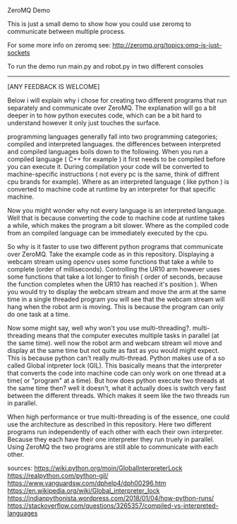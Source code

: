 ZeroMQ Demo

This is just a small demo to show how you could use zeromq to communicate between multiple process. 

For some more info on zeromq see: http://zeromq.org/topics:omq-is-just-sockets

To run the demo run main.py and robot.py in two different consoles

---------------------------------------------------------------------
[ANY FEEDBACK IS WELCOME]

Below i will explain why i chose for creating two different programs that run separately and communicate over ZeroMQ.
The explanation will go a bit deeper in to how python executes code, which can be a bit hard to understand however it only
just touches the surface.

programming languages generally fall into two programming categories; compiled and interpreted languages.
the differences between interpreted and compiled languages boils down to the following. 
When you run a compiled language ( C++ for example ) it first needs to be compiled before you can execute it.
During compilation your code will be converted to machine-specific instructions ( not every pc is the same, think of diffrent cpu brands for example). 
Where as an interpreted language ( like python ) is converted to machine code at runtime by an interpreter 
for that specific machine.

Now you might wonder why not every language is an interpreted language. 
Well that is because converting the code to machine code at runtime takes a while, which makes the program a bit slower.
Where as the compiled code from an compiled language can be immediately executed by the cpu.

So why is it faster to use two different python programs that communicate over ZeroMQ.
Take the example code as in this repository.
Displaying a webcam stream using opencv uses some functions that take a while to complete (order of milliseconds).
Controlling the UR10 arm however uses some functions that take a lot longer to finish ( order of seconds, because the function 
completes when the UR10 has reached it's position ).
When you would try to display the webcam stream and move the arm at the same time in a single threaded program 
you will see that the webcam stream will hang when the robot arm is moving.
This is because the program can only do one task at a time. 

Now some might say, well why won't you use multi-threading?.
multi-threading means that the computer executes multiple tasks in parallel (at the same time).
well now the robot arm and webcam stream wil move and display at the same time but not quite as fast as you would might expect.
This is because python can't really multi-thread. 
Python makes use of a so called Global intpreter lock (GIL).
This basically means that the interpreter that converts the code into machine code can only work on one thread at a time( or "program" at a time).
But how does python execute two threads at the same time then? well it doesn't, what it actually does is switch very fast
between the different threads. Which makes it seem like the two threads run in parallel.

When high performance or true multi-threading is of the essence, one could use the architecture as described in this repository.
Here two different programs run independently of each other with each their own interpreter. 
Because they each have their one interpreter they run truely in parallel. Using ZeroMQ the two programs are still
able to communicate with each other.

sources:
https://wiki.python.org/moin/GlobalInterpreterLock
https://realpython.com/python-gil/
https://www.vanguardsw.com/dphelp4/dph00296.htm
https://en.wikipedia.org/wiki/Global_interpreter_lock
https://indianpythonista.wordpress.com/2018/01/04/how-python-runs/
https://stackoverflow.com/questions/3265357/compiled-vs-interpreted-languages
